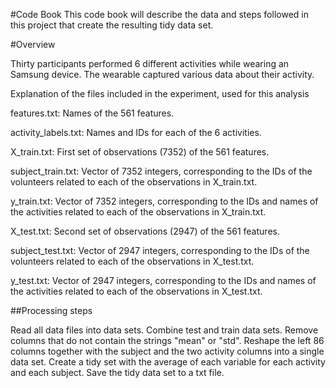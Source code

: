 #Code Book
This code book will describe the data and steps followed in this project that create the resulting tidy data set.

#Overview

Thirty participants performed 6 different activities while wearing an Samsung device. The wearable captured various data about their activity.

Explanation of the files included in the experiment, used for this analysis

features.txt: Names of the 561 features.

activity_labels.txt: Names and IDs for each of the 6 activities.

X_train.txt: First set of observations (7352) of the 561 features.

subject_train.txt: Vector of 7352 integers, corresponding to the IDs of the volunteers related to each of the observations in X_train.txt.

y_train.txt: Vector of 7352 integers, corresponding to the IDs and names of the activities related to each of the observations in X_train.txt.

X_test.txt: Second set of observations (2947) of the 561 features.

subject_test.txt: Vector of 2947 integers, corresponding to the IDs of the volunteers related to each of the observations in X_test.txt.

y_test.txt: Vector of 2947 integers, corresponding to the IDs and names of the activities related to each of the observations in X_test.txt.

##Processing steps

Read all data files into data sets.
Combine test and train data sets.
Remove columns that do not contain the strings "mean" or "std".
Reshape the left 86 columns together with the subject and the two activity columns into a single data set.
Create a tidy set with the average of each variable for each activity and each subject.
Save the tidy data set to a txt file.
